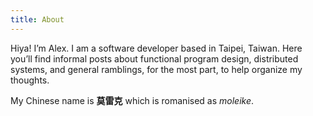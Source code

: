 ```yaml
---
title: About
---
```

Hiya! I’m Alex. I am a software developer based in Taipei, Taiwan.
Here you’ll find informal posts about functional program design, 
distributed systems, and general ramblings, for the most part, 
to help organize my thoughts.

My Chinese name is __莫雷克__ which is romanised as _moleike_.
